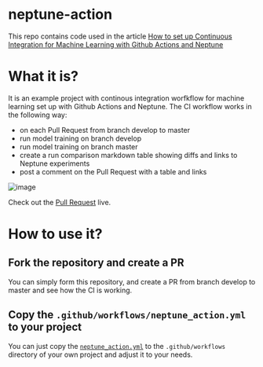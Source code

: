 # neptune-action

This repo contains code used in the article [How to set up Continuous Integration for Machine Learning with Github Actions and Neptune]()

# What it is?

It is an example project with continous integration worfkflow for machine learning set up with Github Actions and Neptune.
The CI workflow works in the following way:

* on each Pull Request from branch develop to master
* run model training on branch develop
* run model training on branch master
* create a run comparison markdown table showing diffs and links to Neptune experiments
* post a comment on the Pull Request with a table and links

![image]()

Check out the [Pull Request]() live. 

# How to use it?

## Fork the repository and create a PR

You can simply form this repository, and create a PR from branch develop to master and see how the CI is working.

## Copy the `.github/workflows/neptune_action.yml` to your project

You can just copy the [`neptune_action.yml`]() to the `.github/workflows` directory of your own project and adjust it to your needs.
